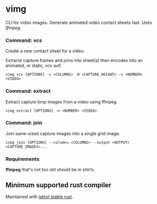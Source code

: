 # vimg
CLI for video images. Generate animated video contact sheets fast.
Uses _ffmpeg_.

### Command: vcs
Create a new contact sheet for a video.

Extracts capture frames and joins into sheet(s) then encodes into an animated, or static, vcs avif.

```
vimg vcs [OPTIONS] -c <COLUMNS> -H <CAPTURE_HEIGHT> -n <NUMBER> <VIDEO>
```

### Command: extract
Extract capture bmp images from a video using ffmpeg.

```
vimg extract [OPTIONS] -n <NUMBER> <VIDEO>
```

### Command: join
Join same-sized capture images into a single grid image.

```
vimg join [OPTIONS] --columns <COLUMNS> --output <OUTPUT> <CAPTURE_IMAGES>...
```

<!--## Install
### Arch Linux
Available in the [AUR](https://aur.archlinux.org/packages/vimg).

### Windows
Pre-built **vimg.exe** included in the [latest release](https://github.com/alexheretic/vimg/releases/latest).

### Using cargo
Latest release
```sh
cargo install vimg
```

Latest code direct from git
```sh
cargo install --git https://github.com/alexheretic/vimg
``` -->

### Requirements
**ffmpeg** that's not too old should be in `$PATH`.

## Minimum supported rust compiler
Maintained with [latest stable rust](https://gist.github.com/alexheretic/d1e98d8433b602e57f5d0a9637927e0c).
